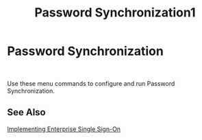 ﻿---
title: Password Synchronization1
TOCTitle: Password Synchronization
ms:assetid: ff865d17-8527-47a9-be21-9ddcea2d6d66
ms:mtpsurl: https://msdn.microsoft.com/en-us/library/Aa578725(v=BTS.80)
ms:contentKeyID: 51533834
ms.date: 08/30/2017
mtps_version: v=BTS.80
f1_keywords:
- bts10.esso.pws.general.one
---

# Password Synchronization

 

Use these menu commands to configure and run Password Synchronization.

## See Also

[Implementing Enterprise Single Sign-On](https://msdn.microsoft.com/en-us/library/aa558712\(v=bts.80\))

